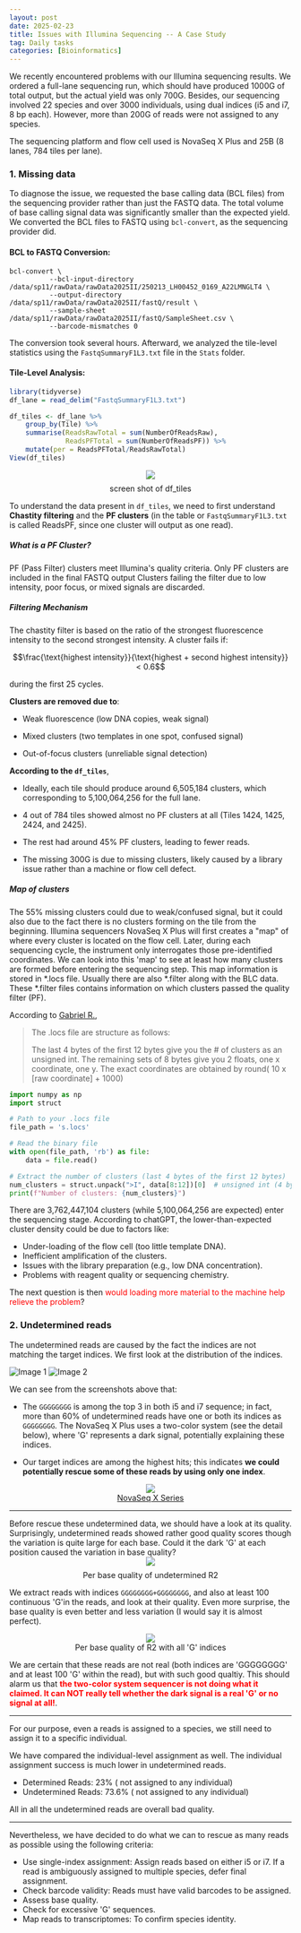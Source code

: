 ```yaml
---
layout: post
date: 2025-02-23
title: Issues with Illumina Sequencing -- A Case Study
tag: Daily tasks
categories: [Bioinformatics]
---
```

We recently encountered problems with our Illumina sequencing results. We ordered a full-lane sequencing run, which should have produced 1000G of total output, but the actual yield was only 700G. Besides, our sequencing involved 22 species and over 3000 individuals, using dual indices (i5 and i7, 8 bp each). However, more than 200G of reads were not assigned to any species.
<!--more-->

The sequencing platform and flow cell used is NovaSeq X Plus and 25B (8 lanes, 784 tiles per lane).
### 1. Missing data
To diagnose the issue, we requested the base calling data (BCL files) from the sequencing provider rather than just the FASTQ data. The total volume of base calling signal data was significantly smaller than the expected yield. We converted the BCL files to FASTQ using `bcl-convert`, as the sequencing provider did. 

#### BCL to FASTQ Conversion:
```shell
bcl-convert \
          --bcl-input-directory /data/sp11/rawData/rawData2025II/250213_LH00452_0169_A22LMNGLT4 \
          --output-directory /data/sp11/rawData/rawData2025II/fastQ/result \
          --sample-sheet /data/sp11/rawData/rawData2025II/fastQ/SampleSheet.csv \
          --barcode-mismatches 0
```
The conversion took several hours. Afterward, we analyzed the tile-level statistics using the `FastqSummaryF1L3.txt` file in the `Stats` folder.

#### Tile-Level Analysis:
```R
library(tidyverse)
df_lane = read_delim("FastqSummaryF1L3.txt")

df_tiles <- df_lane %>% 
    group_by(Tile) %>% 
    summarise(ReadsRawTotal = sum(NumberOfReadsRaw),
              ReadsPFTotal = sum(NumberOfReadsPF)) %>% 
    mutate(per = ReadsPFTotal/ReadsRawTotal)
View(df_tiles)
```
<figure style="display: flex; flex-direction: column; align-items: center; max-width: 100%; margin: 0 auto;">
<img src="/assets/img/illumina_issue_R.png" style="display: flex; flex-direction: column; align-items: center; max-width: 100%; margin: 0 auto;">
<figcaption style="text-align: center; margin-top: 8px;">screen shot of df_tiles</figcaption>
</figure>
<p></p>

To understand the data present in `df_tiles`, we need to first understand **Chastity filtering** and the **PF clusters** (in the table or `FastqSummaryF1L3.txt` is called ReadsPF, since one cluster will output as one read). 

##### What is a PF Cluster?

PF (Pass Filter) clusters meet Illumina's quality criteria. Only PF clusters are included in the final FASTQ output Clusters failing the filter due to low intensity, poor focus, or mixed signals are discarded.

##### Filtering Mechanism

The chastity filter is based on the ratio of the strongest fluorescence intensity to the second strongest intensity. A cluster fails if:

$$\frac{\text{highest intensity}}{\text{highest + second highest intensity}} < 0.6$$

during the first 25 cycles.

**Clusters are removed due to**:

- Weak fluorescence (low DNA copies, weak signal)

- Mixed clusters (two templates in one spot, confused signal)

- Out-of-focus clusters (unreliable signal detection)

**According to the `df_tiles`**, 

- Ideally, each tile should produce around 6,505,184 clusters, which corresponding to 5,100,064,256 for the full lane.

- 4 out of 784 tiles showed almost no PF clusters at all (Tiles 1424, 1425, 2424, and 2425).

- The rest had around 45% PF clusters, leading to fewer reads.

- The missing 300G is due to missing clusters, likely caused by a library issue rather than a machine or flow cell defect.

##### Map of clusters 
The 55% missing clusters could due to weak/confused signal, but it could also due to the fact there is no clusters forming on the tile from the beginning. Illumina sequencers NovaSeq X Plus will first creates a "map" of where every cluster is located on the flow cell. Later, during each sequencing cycle, the instrument only interrogates those pre-identified coordinates. We can look into this 'map' to see at least how many clusters are formed before entering the sequencing step. This map information is stored in *.locs file. Usually there are also *.filter along with the BLC data. These *.filter files contains information on which clusters passed the quality filter (PF).


According to [Gabriel R.](https://www.biostars.org/p/51681/#51780), 
> The .locs file are structure as follows:
>
> The last 4 bytes of the first 12 bytes give you the # of clusters as an unsigned int. The remaining sets of 8 bytes give you 2 floats, one x coordinate, one y. The exact coordinates are obtained by round( 10 x [raw coordinate] + 1000)


```python
import numpy as np
import struct

# Path to your .locs file
file_path = 's.locs'  

# Read the binary file
with open(file_path, 'rb') as file:
    data = file.read()

# Extract the number of clusters (last 4 bytes of the first 12 bytes)
num_clusters = struct.unpack(">I", data[8:12])[0]  # unsigned int (4 bytes)
print(f"Number of clusters: {num_clusters}")
```
There are 3,762,447,104 clusters (while 5,100,064,256 are expected) enter the sequencing stage. According to chatGPT, the lower-than-expected cluster density could be due to factors like:
- Under-loading of the flow cell (too little template DNA).
- Inefficient amplification of the clusters.
- Issues with the library preparation (e.g., low DNA concentration).
- Problems with reagent quality or sequencing chemistry.

The next question is then <span style="color: red;">would loading more material to the machine help relieve the problem</span>?

### 2. Undetermined reads
The undetermined reads are caused by the fact the indices are not matching the target indices. We first look at the distribution of the indices.
<div class="image-row">
  <img src="/assets/img/illumina_issue_i5_dis.png " alt="Image 1" class="image">
  <img src="/assets/img/illumina_issue_i7_dis.png" alt="Image 2" class="image">
</div>
<p></p>

We can see from the screenshots above that:
- The `GGGGGGGG` is among the top 3 in both i5 and i7 sequence; in fact, more than 60% of undetermined reads have one or both its indices as `GGGGGGGG`. The NovaSeq X Plus uses a two-color system (see the detail below), where 'G' represents a dark signal, potentially explaining these indices.

- Our target indices are among the highest hits; this indicates **we could potentially rescue some of these reads by using only one index**.

<figure style="display: flex; flex-direction: column; align-items: center; margin: 0 auto;">
<img src="/assets/img/illumina_issue_sequencer.png" style="display: flex; flex-direction: column; align-items: center; max-width: 100%; margin: 0 auto;">
<figcaption style="text-align: center; margin-top: 0px;">
  <a href="https://knowledge.illumina.com/instrumentation/novaseq-x-x-plus/instrumentation-novaseq-x-x-plus-reference_material-list/000007970">NovaSeq X Series</a>
</figcaption>
</figure>

<p></p>
<hr>
Before rescue these undetermined data, we should have a look at its quality. Surprisingly, undetermined reads showed rather good quality scores though the variation is quite large for each base. Could it the dark 'G' at each position caused the variation in base quality?
<figure style="display: flex; flex-direction: column; align-items: center; margin: 0 auto;">
<img src="/assets/img/illumina_issue_undeterminedR2_per_base_quality.png" style="display: flex; flex-direction: column; align-items: center; max-width: 100%; margin: 0 auto;">
<figcaption style="text-align: center; margin-top: 8px;">Per base quality of undetermined R2 </figcaption>
</figure>
<p></p>

We extract reads with indices `GGGGGGGG+GGGGGGGG`, and also at least 100 continuous 'G'in the reads, and look at their quality. Even more surprise, the base quality is even better and less variation (I would say it is almost perfect). 
<figure style="display: flex; flex-direction: column; align-items: center; margin: 0 auto;">
<img src="/assets/img/illumina_issue_100G_per_base_quality.png" style="display: flex; flex-direction: column; align-items: center; max-width: 100%; margin: 0 auto;">
<figcaption style="text-align: center; margin-top: 0px;">Per base quality of R2 with all 'G' indices </figcaption>
</figure>

We are certain that these reads are not real (both indices are 'GGGGGGGG' and at least 100 'G' within the read), but with such good qualtiy. This should alarm us that <span style="color: red;">**the two-color system sequencer is not doing what it claimed. It can NOT really tell whether the dark signal is a real 'G' or no signal at all!**</span>.

<hr>
For our purpose, even a reads is assigned to a species, we still need to assign it to a specific individual.

We have compared the individual-level assignment as well. The individual assignment success is much lower in undetermined reads.

- Determined Reads: 23% ( not assigned to any individual)
- Undetermined Reads: 73.6% ( not assigned to any individual)


All in all the undetermined reads are overall bad quality.
<hr>
Nevertheless, we have decided to do what we can to rescue as many reads as possible using the following criteria:

- Use single-index assignment: Assign reads based on either i5 or i7. If a read is ambiguously assigned to multiple species, defer final assignment.
- Check barcode validity: Reads must have valid barcodes to be assigned.
- Assess base quality.
- Check for excessive 'G' sequences.
- Map reads to transcriptomes: To confirm species identity.






